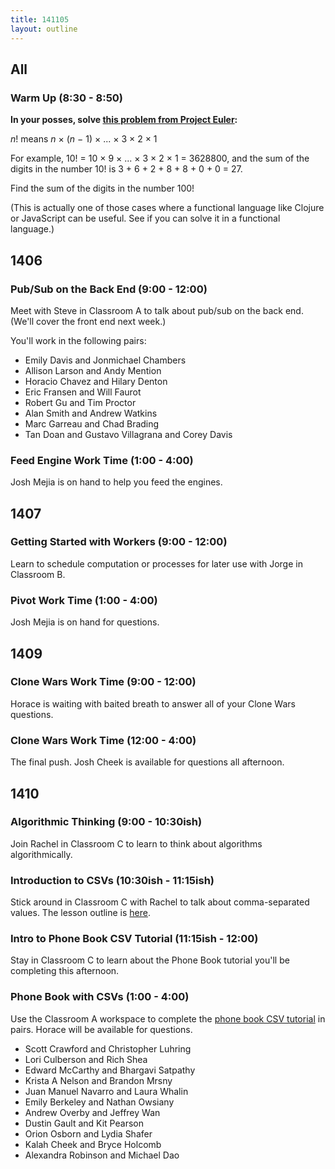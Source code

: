 ```yaml
---
title: 141105
layout: outline
---
```


## All

### Warm Up (8:30 - 8:50)

**In your posses, solve [this problem from Project Euler][pe]:**

*n*! means *n* × (*n* − 1) × ... × 3 × 2 × 1

For example, 10! = 10 × 9 × ... × 3 × 2 × 1 = 3628800,
and the sum of the digits in the number 10! is 3 + 6 + 2 + 8 + 8 + 0 + 0 = 27.

Find the sum of the digits in the number 100!

(This is actually one of those cases where a functional language like Clojure or JavaScript can be useful. See if you can solve it in a functional language.)

[pe]: https://projecteuler.net/problem=20

## 1406

### Pub/Sub on the Back End (9:00 - 12:00)

Meet with Steve in Classroom A to talk about pub/sub on the back end. (We'll cover the front end next week.)

You'll work in the following pairs:

* Emily Davis and Jonmichael Chambers
* Allison Larson and Andy Mention
* Horacio Chavez and Hilary Denton
* Eric Fransen and Will Faurot
* Robert Gu and Tim Proctor
* Alan Smith and Andrew Watkins
* Marc Garreau and Chad Brading
* Tan Doan and Gustavo Villagrana and Corey Davis

### Feed Engine Work Time (1:00 - 4:00)

Josh Mejia is on hand to help you feed the engines.

## 1407

### Getting Started with Workers (9:00 - 12:00)

Learn to schedule computation or processes for later use with Jorge in Classroom B.

### Pivot Work Time (1:00 - 4:00)

Josh Mejia is on hand for questions.

## 1409

### Clone Wars Work Time (9:00 - 12:00)

Horace is waiting with baited breath to answer all of your Clone Wars questions.

### Clone Wars Work Time (12:00 - 4:00)

The final push. Josh Cheek is available for questions all afternoon.

## 1410

### Algorithmic Thinking (9:00 - 10:30ish)

Join Rachel in Classroom C to learn to think about algorithms algorithmically.

### Introduction to CSVs (10:30ish - 11:15ish)

Stick around in Classroom C with Rachel to talk about comma-separated values. The lesson outline is [here](https://github.com/turingschool/lesson_plans/blob/master/ruby_01-object_oriented_programming_with_ruby/intro-to-csv.markdown).

### Intro to Phone Book CSV Tutorial (11:15ish - 12:00)

Stay in Classroom C to learn about the Phone Book tutorial you'll be completing this afternoon. 

### Phone Book with CSVs (1:00 - 4:00)

Use the Classroom A workspace to complete the [phone book CSV tutorial](http://tutorials.jumpstartlab.com/academy/workshops/phonebook-csv-tdd/phone_book_i.html) in pairs. Horace will be available for questions. 

* Scott Crawford and Christopher Luhring
* Lori Culberson and Rich Shea
* Edward McCarthy and Bhargavi Satpathy
* Krista A Nelson and Brandon Mrsny
* Juan Manuel Navarro and Laura Whalin
* Emily Berkeley and Nathan Owsiany
* Andrew Overby and Jeffrey Wan
* Dustin Gault and Kit Pearson
* Orion Osborn and Lydia Shafer
* Kalah Cheek and Bryce Holcomb
* Alexandra Robinson and Michael Dao
